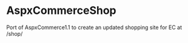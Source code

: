 AspxCommerceShop
================

Port of AspxCommerce1.1 to create an updated shopping site for EC at /shop/

